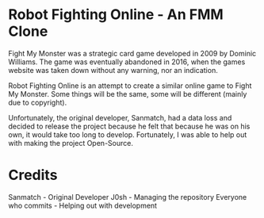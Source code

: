 # Robot Fighting Online - An FMM Clone
Fight My Monster was a strategic card game developed in 2009 by Dominic Williams. The game was eventually abandoned in 2016, when the games website was taken down without any warning, nor an indication.

Robot Fighting Online is an attempt to create a similar online game to Fight My Monster. Some things will be the same, some will be different (mainly due to copyright).

Unfortunately, the original developer, Sanmatch, had a data loss and decided to release the project because he felt that because he was on his own, it would take too long to develop. Fortunately, I was able to help out with making the project Open-Source.

# Credits

Sanmatch - Original Developer
J0sh - Managing the repository
Everyone who commits - Helping out with development
